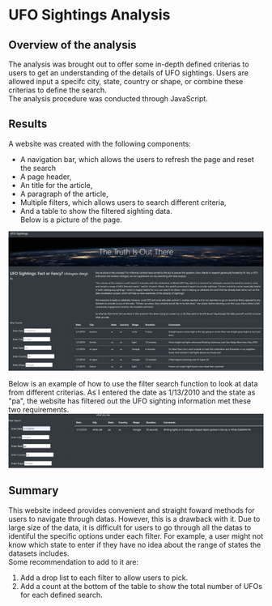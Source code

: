 # UFO Sightings Analysis
## Overview of the analysis
The analysis was brought out to offer some in-depth defined criterias to users to get an understanding of the details of UFO sightings. Users are allowed input a specifc city, state, country or shape, or combine these criterias to define the search.  
The analysis procedure was conducted through JavaScript.

## Results  
A website was created with the following components:   
* A navigation bar, which allows the users to refresh the page and reset the search
* A page header,
* An title for the article,
* A paragraph of the article,
* Multiple filters, which allows users to search different criteria,  
* And a table to show the filtered sighting data.  
Below is a picture of the page.  

![webpage layout](https://github.com/YidanChen2021/UFOs/blob/09b05184d4521d53caf4aa856b1c75ae0b27a213/Static/images/webpage%20layout.png)
  
Below is an example of how to use the filter search function to look at data from different criterias. As I entered the date as 1/13/2010 and the state as "pa", the website has filtered out the UFO sighting information met these two requirements.  
![Filter Search](https://github.com/YidanChen2021/UFOs/blob/c420aecfce9430b099203403495f2e396c9b7941/Static/images/Filter%20Search.png)
  
## Summary  
This website indeed provides convenient and straight foward methods for users to navigate through datas. However, this is a drawback with it. Due to large size of the data, it is difficult for users to go through all the datas to identiful the specific options under each filter. For example, a user might not know which state to enter if they have no idea about the range of states the datasets includes.   
Some recommendation to add to it are:  
1. Add a drop list to each filter to allow users to pick.
2. Add a count at the bottom of the table to show the total number of UFOs for each defined search.

